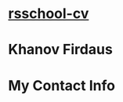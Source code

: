 # [rsschool-cv](https://github.com/KHANOV10/rsschool-cv/blob/main/cv.md)
# Khanov Firdaus
# My Contact Info